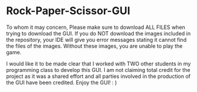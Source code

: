 # Rock-Paper-Scissor-GUI
To whom it may concern,
Please make sure to download ALL FILES when trying to download the GUI. If you do NOT download the images included in the repository, your IDE will give you error messages stating it cannot find the files of the images. Without these images, you are unable to play the game.

I would like it to be made clear that I worked with TWO other students in my programming class to develop this GUI. I am not claiming total credit for the project as it was a shared effort and all parties involved in the production of the GUI have been credited. 
Enjoy the GUI! : ) 
